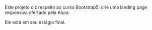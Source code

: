 Este projeto diz respeito ao curso Bootstrap5: crie uma landing page responsiva ofertado pela Alura. 

Ele está em seu estágio final.
